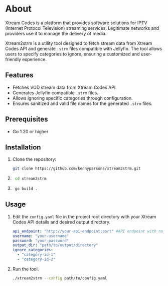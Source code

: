# About
Xtream Codes is a platform that provides software solutions for IPTV (Internet Protocol Television) streaming services. Legitimate networks and providers use it to manage the delivery of media. 

Xtream2strm is a utility tool designed to fetch stream data from Xtream Codes API and generate `.strm` files compatible with Jellyfin. The tool allows users to specify categories to ignore, ensuring a customized and user-friendly experience.

## Features

- Fetches VOD stream data from Xtream Codes API.
- Generates Jellyfin compatible `.strm` files.
- Allows ignoring specific categories through configuration.
- Ensures sanitized and valid file names for the generated `.strm` files.

## Prerequisites

- Go 1.20 or higher

## Installation

1. Clone the repository:
   ```sh
   git clone https://github.com/kennyparsons/xtream2strm.git
   ```
2. ```sh
    cd xtream2strm
   ```
3. ```sh 
    go build .
    ```

## Usage

1. Edit the `config.yaml` file in the project root directory with your Xtream Codes API details and desired output directory.
   ```yaml
   api_endpoint: "http://your-api-endpoint:port" #API endpoint with no trailing slash
   username: "your-username"
   password: "your-password"
   output_dir: "path/to/output/directory"
   ignore_categories:
     - "category-id-1"
     - "category-id-2"
2. Run the tool.
   ```sh
   ./xtream2strm --config path/to/config.yaml
   ```